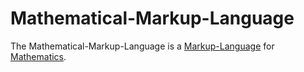 # Mathematical-Markup-Language

The Mathematical-Markup-Language is a [Markup-Language](9300000.md) for [Mathematics](13000000.md).